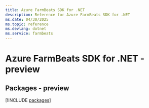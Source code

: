 ```yaml
---
title: Azure FarmBeats SDK for .NET
description: Reference for Azure FarmBeats SDK for .NET
ms.date: 04/30/2025
ms.topic: reference
ms.devlang: dotnet
ms.service: farmbeats
---
```

# Azure FarmBeats SDK for .NET - preview
## Packages - preview
[!INCLUDE [packages](farmbeats-index.md)]